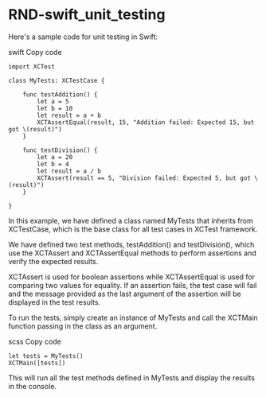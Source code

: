 # RND-swift_unit_testing

Here's a sample code for unit testing in Swift:

swift
Copy code
```
import XCTest

class MyTests: XCTestCase {
    
    func testAddition() {
        let a = 5
        let b = 10
        let result = a + b
        XCTAssertEqual(result, 15, "Addition failed: Expected 15, but got \(result)")
    }
    
    func testDivision() {
        let a = 20
        let b = 4
        let result = a / b
        XCTAssert(result == 5, "Division failed: Expected 5, but got \(result)")
    }
    
}

```
In this example, we have defined a class named MyTests that inherits from XCTestCase, which is the base class for all test cases in XCTest framework.

We have defined two test methods, testAddition() and testDivision(), which use the XCTAssert and XCTAssertEqual methods to perform assertions and verify the expected results.

XCTAssert is used for boolean assertions while XCTAssertEqual is used for comparing two values for equality. If an assertion fails, the test case will fail and the message provided as the last argument of the assertion will be displayed in the test results.

To run the tests, simply create an instance of MyTests and call the XCTMain function passing in the class as an argument.

scss
Copy code
```
let tests = MyTests()
XCTMain([tests])
```

This will run all the test methods defined in MyTests and display the results in the console.
